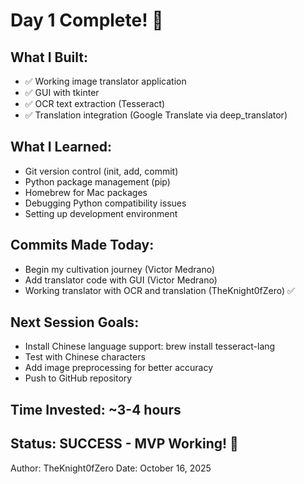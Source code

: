 # Day 1 Complete! 🎉

## What I Built:
- ✅ Working image translator application
- ✅ GUI with tkinter
- ✅ OCR text extraction (Tesseract)
- ✅ Translation integration (Google Translate via deep_translator)

## What I Learned:
- Git version control (init, add, commit)
- Python package management (pip)
- Homebrew for Mac packages
- Debugging Python compatibility issues
- Setting up development environment

## Commits Made Today:
- Begin my cultivation journey (Victor Medrano)
- Add translator code with GUI (Victor Medrano)
- Working translator with OCR and translation (TheKnight0fZero) ✅

## Next Session Goals:
- Install Chinese language support: brew install tesseract-lang
- Test with Chinese characters
- Add image preprocessing for better accuracy
- Push to GitHub repository

## Time Invested: ~3-4 hours
## Status: SUCCESS - MVP Working! 🚀

Author: TheKnight0fZero
Date: October 16, 2025